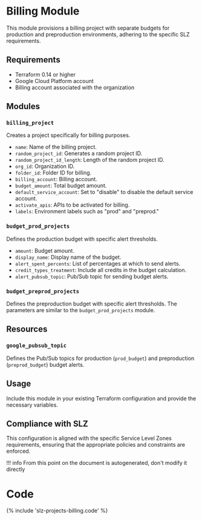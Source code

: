 # Billing Module

This module provisions a billing project with separate budgets for production and preproduction environments, adhering to the specific SLZ requirements.

## Requirements

- Terraform 0.14 or higher
- Google Cloud Platform account
- Billing account associated with the organization

## Modules

### `billing_project`

Creates a project specifically for billing purposes.

- `name`: Name of the billing project.
- `random_project_id`: Generates a random project ID.
- `random_project_id_length`: Length of the random project ID.
- `org_id`: Organization ID.
- `folder_id`: Folder ID for billing.
- `billing_account`: Billing account.
- `budget_amount`: Total budget amount.
- `default_service_account`: Set to "disable" to disable the default service account.
- `activate_apis`: APIs to be activated for billing.
- `labels`: Environment labels such as "prod" and "preprod."

### `budget_prod_projects`

Defines the production budget with specific alert thresholds.

- `amount`: Budget amount.
- `display_name`: Display name of the budget.
- `alert_spent_percents`: List of percentages at which to send alerts.
- `credit_types_treatment`: Include all credits in the budget calculation.
- `alert_pubsub_topic`: Pub/Sub topic for sending budget alerts.

### `budget_preprod_projects`

Defines the preproduction budget with specific alert thresholds. The parameters are similar to the `budget_prod_projects` module.

## Resources

### `google_pubsub_topic`

Defines the Pub/Sub topics for production (`prod_budget`) and preproduction (`preprod_budget`) budget alerts.

## Usage

Include this module in your existing Terraform configuration and provide the necessary variables.

## Compliance with SLZ

This configuration is aligned with the specific Service Level Zones requirements, ensuring that the appropriate policies and constraints are enforced.

!!! info
    From this point on the document is autogenerated, don't modify it directly
    
# Code

{% include 'slz-projects-billing.code' %}

